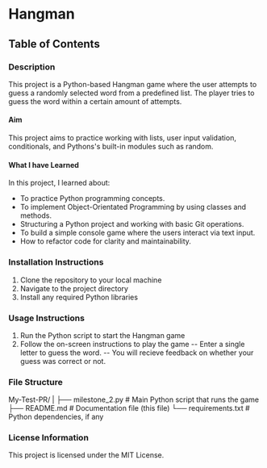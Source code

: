 # Hangman
## Table of Contents
### Description
This  project is a Python-based Hangman game where the user attempts to guess a randomly selected word from a predefined list. The player tries to guess the word within a certain amount of attempts. 
#### Aim
This project aims to practice working with lists, user input validation, conditionals, and Pythons's built-in modules such as random.
#### What I have Learned
In this project, I learned about:
- To practice Python programming concepts.
- To implement Object-Orientated Programming by using classes and methods.
- Structuring a Python project and working with basic Git operations.
- To build a simple console game where the users interact via text input.
- How to refactor code for clarity and maintainability.
### Installation Instructions
1. Clone the repository to your local machine
2. Navigate to the project directory
3. Install any required Python libraries
### Usage Instructions 
1. Run the Python script to start the Hangman game
2. Follow the on-screen instructions to play the game
-- Enter a single letter to guess the word.
-- You will recieve feedback on whether your guess was correct or not.
### File Structure
My-Test-PR/
|
├── milestone_2.py          # Main Python script that runs the game
├── README.md               # Documentation file (this file)
└── requirements.txt        # Python dependencies, if any
### License Information
This project is licensed under the MIT License. 

